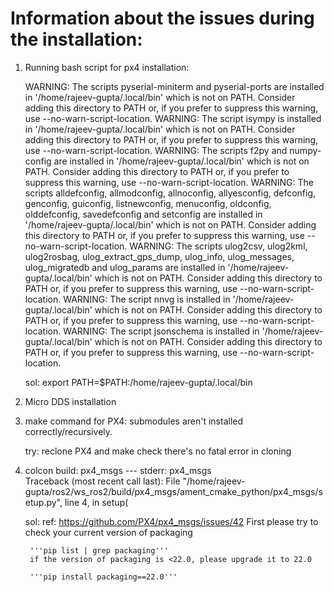 # Information about the issues during the installation:

1. Running bash script for px4 installation:

    WARNING: The scripts pyserial-miniterm and pyserial-ports are installed in '/home/rajeev-gupta/.local/bin' which is not on PATH.
    Consider adding this directory to PATH or, if you prefer to suppress this warning, use --no-warn-script-location.
    WARNING: The script isympy is installed in '/home/rajeev-gupta/.local/bin' which is not on PATH.
    Consider adding this directory to PATH or, if you prefer to suppress this warning, use --no-warn-script-location.
    WARNING: The scripts f2py and numpy-config are installed in '/home/rajeev-gupta/.local/bin' which is not on PATH.
    Consider adding this directory to PATH or, if you prefer to suppress this warning, use --no-warn-script-location.
    WARNING: The scripts alldefconfig, allmodconfig, allnoconfig, allyesconfig, defconfig, genconfig, guiconfig, listnewconfig, menuconfig, oldconfig, olddefconfig, savedefconfig and setconfig are installed in '/home/rajeev-gupta/.local/bin' which is not on PATH.
    Consider adding this directory to PATH or, if you prefer to suppress this warning, use --no-warn-script-location.
    WARNING: The scripts ulog2csv, ulog2kml, ulog2rosbag, ulog_extract_gps_dump, ulog_info, ulog_messages, ulog_migratedb and ulog_params are installed in '/home/rajeev-gupta/.local/bin' which is not on PATH.
    Consider adding this directory to PATH or, if you prefer to suppress this warning, use --no-warn-script-location.
    WARNING: The script nnvg is installed in '/home/rajeev-gupta/.local/bin' which is not on PATH.
    Consider adding this directory to PATH or, if you prefer to suppress this warning, use --no-warn-script-location.
    WARNING: The script jsonschema is installed in '/home/rajeev-gupta/.local/bin' which is not on PATH.
    Consider adding this directory to PATH or, if you prefer to suppress this warning, use --no-warn-script-location.

    sol: 
    export PATH=$PATH:/home/rajeev-gupta/.local/bin

2. Micro DDS installation

    <!-- CMake Warning (dev) at /usr/share/cmake-3.22/Modules/FindPackageHandleStandardArgs.cmake:438 (message):
      The package name passed to `find_package_handle_standard_args` (tinyxml2)
      does not match the name of the calling package (TinyXML2).  This can lead
      to problems in calling code that expects `find_package` result variables
      (e.g., `_FOUND`) to follow a certain pattern.
    Call Stack (most recent call first):
      cmake/modules/FindTinyXML2.cmake:40 (find_package_handle_standard_args)
      build/temp_install/fastdds-3.1/share/fastdds/cmake/fastdds-config.cmake:51 (find_package)
      CMakeLists.txt:153 (find_package)
    This warning is for project developers.  Use -Wno-dev to suppress it. -->


3. make command for PX4:
    submodules aren't installed correctly/recursively. 

    try: 
        reclone PX4 and make
        check there's no fatal error in cloning 

4. colcon build: px4_msgs
    --- stderr: px4_msgs                               
    Traceback (most recent call last):
      File "/home/rajeev-gupta/ros2/ws_ros2/build/px4_msgs/ament_cmake_python/px4_msgs/setup.py", line 4, in <module>
        setup(


    sol: 
        ref: https://github.com/PX4/px4_msgs/issues/42
        First please try to check your current version of packaging

        '''pip list | grep packaging'''
        if the version of packaging is <22.0, please upgrade it to 22.0

        '''pip install packaging==22.0'''



        

